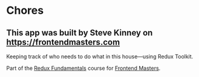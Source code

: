 # Chores
## This app was built by Steve Kinney on https://frontendmasters.com
Keeping track of who needs to do what in this house—using Redux Toolkit.

Part of the [Redux Fundamentals](https://stevekinney.github.io/redux-fundamentals) course for [Frontend Masters](https://frontendmasters.com).
